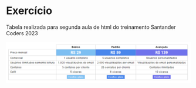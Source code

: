 # Exercício

Tabela realizada para segunda aula de html do treinamento Santander Coders 2023

![Alt text](image.png)